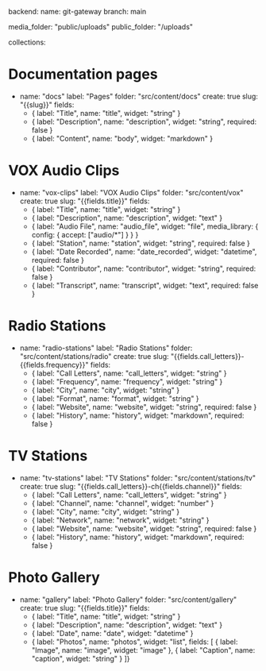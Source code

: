 backend:
  name: git-gateway
  branch: main

media_folder: "public/uploads"
public_folder: "/uploads"

collections:
  # Documentation pages
  - name: "docs"
    label: "Pages"
    folder: "src/content/docs"
    create: true
    slug: "{{slug}}"
    fields:
      - { label: "Title", name: "title", widget: "string" }
      - { label: "Description", name: "description", widget: "string", required: false }
      - { label: "Content", name: "body", widget: "markdown" }

  # VOX Audio Clips
  - name: "vox-clips"
    label: "VOX Audio Clips"
    folder: "src/content/vox"
    create: true
    slug: "{{fields.title}}"
    fields:
      - { label: "Title", name: "title", widget: "string" }
      - { label: "Description", name: "description", widget: "text" }
      - { label: "Audio File", name: "audio_file", widget: "file", media_library: { config: { accept: ["audio/*"] } } }
      - { label: "Station", name: "station", widget: "string", required: false }
      - { label: "Date Recorded", name: "date_recorded", widget: "datetime", required: false }
      - { label: "Contributor", name: "contributor", widget: "string", required: false }
      - { label: "Transcript", name: "transcript", widget: "text", required: false }

  # Radio Stations
  - name: "radio-stations"
    label: "Radio Stations"
    folder: "src/content/stations/radio"
    create: true
    slug: "{{fields.call_letters}}-{{fields.frequency}}"
    fields:
      - { label: "Call Letters", name: "call_letters", widget: "string" }
      - { label: "Frequency", name: "frequency", widget: "string" }
      - { label: "City", name: "city", widget: "string" }
      - { label: "Format", name: "format", widget: "string" }
      - { label: "Website", name: "website", widget: "string", required: false }
      - { label: "History", name: "history", widget: "markdown", required: false }

  # TV Stations
  - name: "tv-stations"
    label: "TV Stations"
    folder: "src/content/stations/tv"
    create: true
    slug: "{{fields.call_letters}}-ch{{fields.channel}}"
    fields:
      - { label: "Call Letters", name: "call_letters", widget: "string" }
      - { label: "Channel", name: "channel", widget: "number" }
      - { label: "City", name: "city", widget: "string" }
      - { label: "Network", name: "network", widget: "string" }
      - { label: "Website", name: "website", widget: "string", required: false }
      - { label: "History", name: "history", widget: "markdown", required: false }

  # Photo Gallery
  - name: "gallery"
    label: "Photo Gallery"
    folder: "src/content/gallery"
    create: true
    slug: "{{fields.title}}"
    fields:
      - { label: "Title", name: "title", widget: "string" }
      - { label: "Description", name: "description", widget: "text" }
      - { label: "Date", name: "date", widget: "datetime" }
      - { label: "Photos", name: "photos", widget: "list", fields: [
          { label: "Image", name: "image", widget: "image" },
          { label: "Caption", name: "caption", widget: "string" }
        ]}